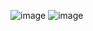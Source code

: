 ![image](https://github.com/user-attachments/assets/b5e153dc-e673-4787-875f-fcdcf9a293a9)
![image](https://github.com/user-attachments/assets/62bc3716-720f-4226-bf12-ca913953dc6f)
